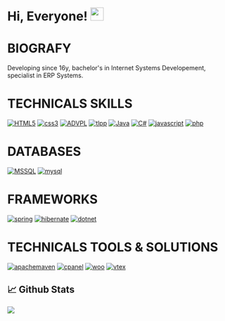 # Hi, Everyone! <img src="https://raw.githubusercontent.com/MartinHeinz/MartinHeinz/master/wave.gif" width="30px"> 

# BIOGRAFY
Developing since 16y, bachelor's in Internet Systems Developement, specialist in ERP Systems. 

# TECHNICALS SKILLS

[<img alt="HTML5" src="https://img.shields.io/badge/html5%20-%23E34F26.svg?&style=for-the-badge&logo=html5&logoColor=white"/>]()
[<img alt="css3" src="https://img.shields.io/badge/css3%20-%231572B6.svg?&style=for-the-badge&logo=css3&logoColor=white"/>]()
[<img alt="ADVPL" src="https://img.shields.io/badge/ADVPL%20-%23333333.svg?&style=for-the-badge&logo=advpl&logoColor=white"/>]()
[<img alt="tlpp" src="https://img.shields.io/badge/tlpp%20-%23753399.svg?&style=for-the-badge&logo=tlpp&logoColor=white"/>]()
[<img alt="Java" src="https://img.shields.io/badge/java%20-%23BE312E.svg?&style=for-the-badge&logo=openjdk&logoColor=white"/>]()
[<img alt="C#" src="https://img.shields.io/badge/csharp%20-%23178600.svg?&style=for-the-badge&logo=csharp&logoColor=white&labelcolor=red"/>]()
[<img alt="javascript" src="https://img.shields.io/badge/javascript%20-%23F7DF1E.svg?&style=for-the-badge&logo=javascript&logoColor=white"/>]()
[<img alt="php" src="https://img.shields.io/badge/php%20-%23777BB4.svg?&style=for-the-badge&logo=php&logoColor=white"/>]()


# DATABASES
[<img alt="MSSQL" src="https://img.shields.io/badge/microsoftsqlserver%20-%23CC2927.svg?&style=for-the-badge&logo=microsoftsqlserver&logoColor=white"/>]()
[<img alt="mysql" src="https://img.shields.io/badge/mysql%20-%234479A1.svg?&style=for-the-badge&logo=mysql&logoColor=white"/>]()

# FRAMEWORKS
[<img alt="spring" src="https://img.shields.io/badge/spring%20-%236DB33F.svg?&style=for-the-badge&logo=spring&logoColor=white"/>]()
[<img alt="hibernate" src="https://img.shields.io/badge/hibernate%20-%2359666C.svg?&style=for-the-badge&logo=hibernate&logoColor=white"/>]()
[<img alt="dotnet" src="https://img.shields.io/badge/dotnet%20-%23512BD4.svg?&style=for-the-badge&logo=dotnet&logoColor=white"/>]()


# TECHNICALS TOOLS & SOLUTIONS
[<img alt="apachemaven" src="https://img.shields.io/badge/apachemaven%20-%23C71A36.svg?&style=for-the-badge&logo=apachemaven&logoColor=white"/>]()
[<img alt="cpanel" src="https://img.shields.io/badge/cpanel%20-%23FF6C2C.svg?&style=for-the-badge&logo=cpanel&logoColor=white"/>]()
[<img alt="woo" src="https://img.shields.io/badge/woo%20-%2396588A.svg?&style=for-the-badge&logo=woo&logoColor=white"/>]()
[<img alt="vtex" src="https://img.shields.io/badge/vtex%20-%23ED125F.svg?&style=for-the-badge&logo=vtex&logoColor=white"/>]()

## 📈 Github Stats
![](https://github-profile-summary-cards.vercel.app/api/cards/profile-details?username=julyanevale1&theme=default)

